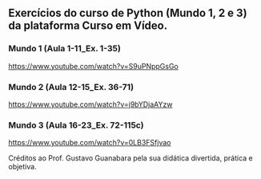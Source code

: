 ## Exercícios do curso de Python (Mundo 1, 2 e 3) da plataforma Curso em Vídeo.

### Mundo 1 (Aula 1-11_Ex. 1-35)
https://www.youtube.com/watch?v=S9uPNppGsGo

### Mundo 2 (Aula 12-15_Ex. 36-71)
https://www.youtube.com/watch?v=j9bYDjaAYzw

### Mundo 3 (Aula 16-23_Ex. 72-115c)
https://www.youtube.com/watch?v=0LB3FSfjvao

Créditos ao Prof. Gustavo Guanabara pela sua didática divertida, prática e objetiva.
